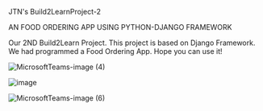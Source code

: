 JTN's Build2LearnProject-2

AN FOOD ORDERING APP USING PYTHON-DJANGO FRAMEWORK

Our 2ND Build2Learn Project. This project is based on Django Framework. We had programmed a Food Ordering App. Hope you can use it!


![MicrosoftTeams-image (4)](https://user-images.githubusercontent.com/81630121/131116202-b5d4bf2c-af87-43cb-a849-e8b7520a372e.png)


![image](https://user-images.githubusercontent.com/76617638/131117125-97ecdfe2-3c93-414c-9d8f-f1bbe69afe3b.png)


![MicrosoftTeams-image (6)](https://user-images.githubusercontent.com/81630121/131117526-4c730711-08ea-4527-9a13-d6176c8aa263.png)


